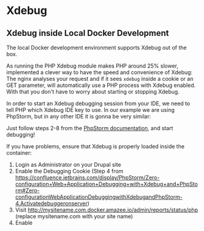 # Xdebug

## Xdebug inside Local Docker Development

The local Docker development environment supports Xdebug out of the box. 

As running the PHP Xdebug module makes PHP around 25% slower, implemented a clever way to have the speed and convenience of Xdebug: The nginx analyses your request and if it sees `xdebug` inside a cookie or an GET parameter, will automatically use a PHP process with Xdebug enabled. With that you don't have to worry about starting or stopping Xdebug.

In order to start an Xdebug debugging session from your IDE, we need to tell PHP which Xdebug IDE key to use. In our example we are using PhpStorm, but in any other IDE it is gonna be very similar:

Just follow steps 2-8 from the [PhpStorm documentation](https://confluence.jetbrains.com/display/PhpStorm/Zero-configuration+Web+Application+Debugging+with+Xdebug+and+PhpStorm), and start debugging!

If you have problems, ensure that Xdebug is properly loaded inside the container:

1. Login as Administrator on your Drupal site
2. Enable the Debugging Cookie (Step 4 from https://confluence.jetbrains.com/display/PhpStorm/Zero-configuration+Web+Application+Debugging+with+Xdebug+and+PhpStorm#Zero-configurationWebApplicationDebuggingwithXdebugandPhpStorm-4.Activatedebuggeronserver)
3. Visit http://mysitename.com.docker.amazee.io/admin/reports/status/php (replace mysitename.com with your site name)
4. Enable 